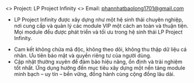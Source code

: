 <\> Project: LP Project Infinity
<\> Email: phannhatbaolong1701@gmail.com

- LP Project Infinity được xây dựng như một hệ sinh thái chuyên nghiệp, nơi cung cấp và quản lý các module VIP một cách an toàn và thuận tiện.
Mọi module đều được phát triển và tối ưu trong hệ sinh thái LP Project Infinity.
+ Cam kết không chứa mã độc, không theo dõi, không thu thập dữ liệu cá nhân.
Ưu tiên bảo mật và quyền riêng tư của người dùng.
+ Cập nhật thường xuyên để đảm bảo hiệu năng, ổn định và trải nghiệm tốt nhất.
Ứng dụng hướng đến mục tiêu xây dựng một nền tảng module minh bạch – uy tín – bền vững, đồng hành cùng cộng đồng lâu dài.

